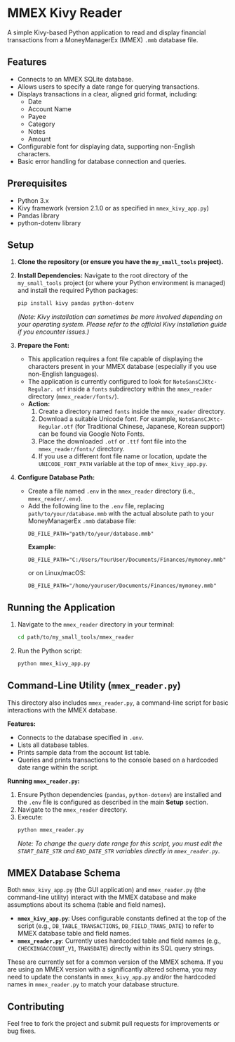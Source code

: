 # MMEX Kivy Reader

A simple Kivy-based Python application to read and display financial 
transactions from a MoneyManagerEx (MMEX) `.mmb` database file.

## Features

- Connects to an MMEX SQLite database.
- Allows users to specify a date range for querying transactions.
- Displays transactions in a clear, aligned grid format, including:
  - Date
  - Account Name
  - Payee
  - Category
  - Notes
  - Amount
- Configurable font for displaying data, supporting non-English characters.
- Basic error handling for database connection and queries.

## Prerequisites

- Python 3.x
- Kivy framework (version 2.1.0 or as specified in `mmex_kivy_app.py`)
- Pandas library
- python-dotenv library

## Setup

1. **Clone the repository (or ensure you have the `my_small_tools` project).**

2. **Install Dependencies:**
   Navigate to the root directory of the `my_small_tools` project (or where your 
   Python environment is managed) and install the required Python packages:
   ```bash
   pip install kivy pandas python-dotenv
   ```
   *(Note: Kivy installation can sometimes be more involved depending on your 
   operating system. Please refer to the official Kivy installation guide if you 
   encounter issues.)*

3. **Prepare the Font:**
   - This application requires a font file capable of displaying the characters 
     present in your MMEX database (especially if you use non-English languages).
   - The application is currently configured to look for `NotoSansCJKtc-Regular.
     otf` inside a `fonts` subdirectory within the `mmex_reader` directory 
     (`mmex_reader/fonts/`).
   - **Action:**
     1. Create a directory named `fonts` inside the `mmex_reader` directory.
     2. Download a suitable Unicode font. For example, 
        `NotoSansCJKtc-Regular.otf` (for Traditional Chinese, Japanese, Korean 
        support) can be found via Google Noto Fonts.
     3. Place the downloaded `.otf` or `.ttf` font file into the 
        `mmex_reader/fonts/` directory.
     4. If you use a different font file name or location, update the 
        `UNICODE_FONT_PATH` variable at the top of `mmex_kivy_app.py`.

1. **Configure Database Path:**
   - Create a file named `.env` in the `mmex_reader` directory (i.e., 
     `mmex_reader/.env`).
   - Add the following line to the `.env` file, replacing 
     `path/to/your/database.mmb` with the actual absolute path to your 
     MoneyManagerEx `.mmb` database file:
     ```
     DB_FILE_PATH="path/to/your/database.mmb"
     ```
     **Example:**
     ```
     DB_FILE_PATH="C:/Users/YourUser/Documents/Finances/mymoney.mmb"
     ```
     or on Linux/macOS:
     ```
     DB_FILE_PATH="/home/youruser/Documents/Finances/mymoney.mmb"
     ```

## Running the Application

1. Navigate to the `mmex_reader` directory in your terminal:
   ```bash
   cd path/to/my_small_tools/mmex_reader
   ```
2. Run the Python script:
   ```bash
   python mmex_kivy_app.py
   ```
    
## Command-Line Utility (`mmex_reader.py`)

This directory also includes `mmex_reader.py`, a command-line script for basic 
interactions with the MMEX database.

**Features:**
- Connects to the database specified in `.env`.
- Lists all database tables.
- Prints sample data from the account list table.
- Queries and prints transactions to the console based on a hardcoded date range 
  within the script.

**Running `mmex_reader.py`:**
1. Ensure Python dependencies (`pandas`, `python-dotenv`) are installed and the 
   `.env` file is configured as described in the main **Setup** section.
2. Navigate to the `mmex_reader` directory.
3. Execute:
   ```bash
   python mmex_reader.py
   ```
   *Note: To change the query date range for this script, you must edit the 
   `START_DATE_STR` and `END_DATE_STR` variables directly in `mmex_reader.py`.*

## MMEX Database Schema

Both `mmex_kivy_app.py` (the GUI application) and `mmex_reader.py` (the 
command-line utility) interact with the MMEX database and make assumptions about 
its schema (table and field names).

- **`mmex_kivy_app.py`**: Uses configurable constants defined at the top of the 
  script (e.g., `DB_TABLE_TRANSACTIONS`, `DB_FIELD_TRANS_DATE`) to refer to MMEX 
  database table and field names.
- **`mmex_reader.py`**: Currently uses hardcoded table and field names (e.g., 
  `CHECKINGACCOUNT_V1`, `TRANSDATE`) directly within its SQL query strings.

These are currently set for a common version of the MMEX schema. If you are 
using an MMEX version with a significantly altered schema, you may need to 
update the constants in `mmex_kivy_app.py` and/or the hardcoded names in 
`mmex_reader.py` to match your database structure.

## Contributing

Feel free to fork the project and submit pull requests for improvements or bug 
fixes.
